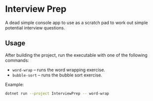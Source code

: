 # Interview Prep
A dead simple console app to use as a scratch pad to work out simple potential interview questions.

## Usage

After building the project, run the executable with one of the following commands:

- `word-wrap` – runs the word wrapping exercise.
- `bubble-sort` – runs the bubble sort exercise.

Example:

```bash
dotnet run --project InterviewPrep -- word-wrap
```
